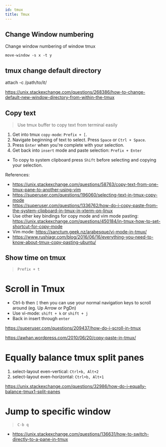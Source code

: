 ```yaml
---
id: tmux
title: Tmux
---
```


## Change Window numbering

Change window numbering of window tmux

`move-window -s x -t y`

## tmux change default directory

attach -c /path/to/it/

<https://unix.stackexchange.com/questions/268386/how-to-change-default-new-window-directory-from-within-the-tmux>

## Copy text

> Use tmux buffer to copy text from terminal easily

1. Get into tmux `copy-mode`: `Prefix + [`.
2. Navigate beginning of text to select. Press `Space` or `Ctrl + Space`.
3. Press `Enter` when you're complete with your selection.
4. Get back into `insert` mode and paste selection: `Prefix + Enter`

- To copy to system clipboard press `Shift` before selecting and copying your selection.

References:

- <https://unix.stackexchange.com/questions/58763/copy-text-from-one-tmux-pane-to-another-using-vim>
- <https://superuser.com/questions/196060/selecting-text-in-tmux-copy-mode>
- <https://superuser.com/questions/1336762/how-do-i-copy-paste-from-the-system-clipboard-in-tmux-in-xterm-on-linux>
- Use other key bindings for copy mode and vim mode pasting: <https://unix.stackexchange.com/questions/450184/in-tmux-how-to-set-shortcut-for-copy-mode>
- Vim mode: <https://sanctum.geek.nz/arabesque/vi-mode-in-tmux/>
- <https://www.rushiagr.com/blog/2016/06/16/everything-you-need-to-know-about-tmux-copy-pasting-ubuntu/>

## Show time on tmux

> `Prefix + t`

# Scroll in Tmux

- Ctrl-b then `[` then you can use your normal navigation keys to scroll around (eg. Up Arrow or PgDn)
- Use vi-mode: `shift + k` or `shift + j`
- Back in insert through `enter`

<https://superuser.com/questions/209437/how-do-i-scroll-in-tmux>

<!-- # Copy and paste text Tmux

> Alternatively use vim keys outlined in tmux.conf file

1. Enter copy mode: Ctrl-b then `[`
2. Navigate to the text to be copied
3. Select by doing: `Space`
4. End selcting by doing: `Ctrl + W`
5. Press `Enter` or go to other tmux window
6. Paste with: `Ctrl+b, ]`

<https://unix.stackexchange.com/questions/58763/copy-text-from-one-tmux-pane-to-another-using-vim>
<http://www.rushiagr.com/blog/2016/06/16/everything-you-need-to-know-about-tmux-copy-pasting/> -->

<https://awhan.wordpress.com/2010/06/20/copy-paste-in-tmux/>

# Equally balance tmux split panes

1. select-layout even-vertical: `Ctrl+b, Alt+2`
2. select-layout even-horizontal: `Ctrl+b, Alt+1`

https://unix.stackexchange.com/questions/32986/how-do-i-equally-balance-tmux1-split-panes

# Jump to specific window

> `C-b q`

- <https://unix.stackexchange.com/questions/136631/how-to-switch-directly-to-a-pane-in-tmux>
